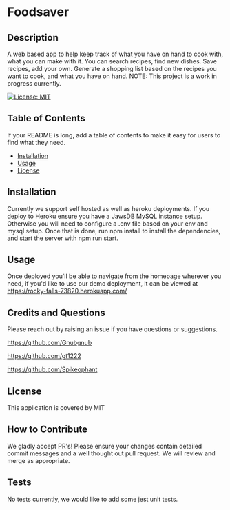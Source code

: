 
# Foodsaver

## Description

A web based app to help keep track of what you have on hand to cook with, what you can make with it.  You can search recipes, find new dishes.  Save recipes, add your own.  Generate a shopping list based on the recipes you want to cook, and what you have on hand.  NOTE: This project is a work in progress currently.

[![License: MIT](https://img.shields.io/badge/License-MIT-yellow.svg)](https://opensource.org/licenses/MIT)

## Table of Contents

If your README is long, add a table of contents to make it easy for users to find what they need.

- [Installation](#installation)
- [Usage](#usage)
- [License](#license)

## Installation

Currently we support self hosted as well as heroku deployments.  If you deploy to Heroku ensure you have a JawsDB MySQL instance setup.  Otherwise you will need to configure a .env file based on your env and mysql setup.  Once that is done, run npm install to install the dependencies, and start the server with npm run start.

## Usage

Once deployed you'll be able to navigate from the homepage wherever you need, if you'd like to use our demo deployment, it can be viewed at https://rocky-falls-73820.herokuapp.com/

## Credits and Questions

Please reach out by raising an issue if you have questions or suggestions. 

https://github.com/Gnubgnub

https://github.com/gt1222

https://github.com/Spikeophant

## License

This application is covered by MIT

## How to Contribute

We gladly accept PR's!  Please ensure your changes contain detailed commit messages and a well thought out pull request.  We will review and merge as appropriate.
## Tests

No tests currently, we would like to add some jest unit tests.
    